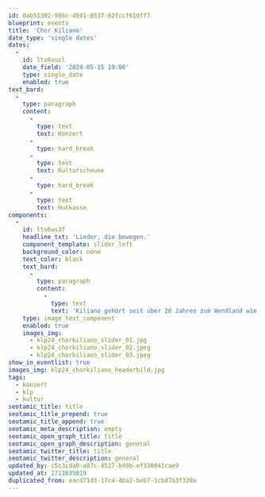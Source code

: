 ```yaml
---
id: 0ab51302-986c-4591-8537-62fccf610ff7
blueprint: events
title: 'Chor Kiliano'
date_type: 'single dates'
dates:
  -
    id: ltx6vuzl
    date_field: '2024-05-15 19:00'
    type: single_date
    enabled: true
text_bard:
  -
    type: paragraph
    content:
      -
        type: text
        text: Konzert
      -
        type: hard_break
      -
        type: text
        text: Kulturscheune
      -
        type: hard_break
      -
        type: text
        text: Hutkasse
components:
  -
    id: ltx6ws3f
    headline_txt: 'Lieder, die bewegen.'
    component_template: slider_left
    background_color: none
    text_color: black
    text_bard:
      -
        type: paragraph
        content:
          -
            type: text
            text: 'Kiliano gehört seit über 20 Jahren zum Wendland wie kein anderer Chor: eine bunte Mischung von mehr als fünfzig begeisterten Menschen über mehrere Generationen, geleitet von Lore Schätzlein. Und Kiliano singt nicht nur mit Herz und voller Stimme, sondern träumt auch: von der Liebe, vom Frieden, von der Gemeinschaft, von der Gerechtigkeit. Wer Kiliano kennt, weiß, worauf er sich freuen kann: kraftvolle, oft auch zarte, mehrstimmige Lieder aus der ganzen Welt, manchmal begleitet von Klavier, Gitarre, Harfe, Akkordeon, Bass und Rhythmusinstrumenten. „Unsere Lieder sollen bewegen", so Lore Schätzlein. „Sie sollen mitreißen und die Seele nähren, und … zum Träumen anregen. Von einer Welt, die mehr und mehr zusammenwächst, in der wir uns mit Respekt und Wertschätzung begegnen, egal welche Herkunft oder Weltsicht wir haben. Mit unserer Musik möchten wir die Herzen der Menschen erreichen."'
    type: image_text_component
    enabled: true
    images_img:
      - klp24_chorkiliano_slider_01.jpg
      - klp24_chorkiliano_slider_02.jpeg
      - klp24_chorkiliano_slider_03.jpeg
show_in_eventlist: true
images_img: klp24_chorkiliano_headerbild.jpg
tags:
  - konzert
  - klp
  - kultur
seotamic_title: title
seotamic_title_prepend: true
seotamic_title_append: true
seotamic_meta_description: empty
seotamic_open_graph_title: title
seotamic_open_graph_description: general
seotamic_twitter_title: title
seotamic_twitter_description: general
updated_by: c5c3cda0-a87c-4527-b49b-ef338041cae9
updated_at: 1711635819
duplicated_from: eacd71d3-17c4-4ba2-beb7-1cbd7a3f328e
---
```

